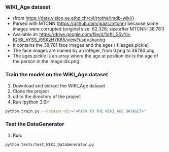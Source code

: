 ### WIKI_Age dataset 
- (from https://data.vision.ee.ethz.ch/cvl/rrothe/imdb-wiki/)
- Parsed with MTCNN (https://github.com/ipazc/mtcnn) because some images were corrupted (original size: 62,328; size after MTCNN: 38,781)
- Available at:
https://drive.google.com/file/d/1o1ti_SSvYa-IQrBt_nYSS_i9SKzH7K85/view?usp=sharing
- It contains the 38,781 face images and the ages ( fileages.pickle)
- The face images are named by an integer, from 0.png to 38780.png 
- The ages.pickle is an array where the age at position idx is the age of the person in the image idx.png

### Train the model on the WIKI_Age dataset 
1. Download and extract the WIKI_Age dataset
2. Clone the project
3. cd to the directory of the project
4. Run (python 3.6):

```bash
python train.py --dataset-dir="<PATH TO THE WIKI_AGE DATASET>"
```

### Test the DataGenerator
1. Run:

```bash
python tests/test_WIKI_DataGenerator.py
```
